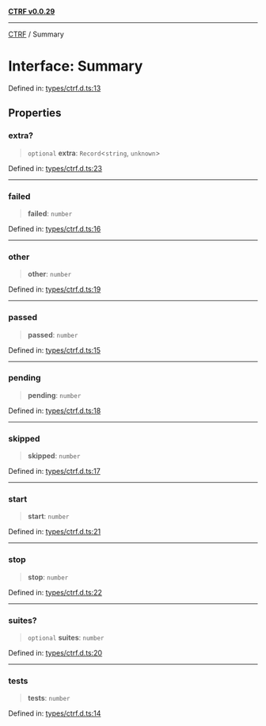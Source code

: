 [**CTRF v0.0.29**](../README.md)

***

[CTRF](../README.md) / Summary

# Interface: Summary

Defined in: [types/ctrf.d.ts:13](https://github.com/ctrf-io/slack-ctrf/blob/main/src/types/ctrf.d.ts#L13)

## Properties

### extra?

> `optional` **extra**: `Record`\<`string`, `unknown`\>

Defined in: [types/ctrf.d.ts:23](https://github.com/ctrf-io/slack-ctrf/blob/main/src/types/ctrf.d.ts#L23)

***

### failed

> **failed**: `number`

Defined in: [types/ctrf.d.ts:16](https://github.com/ctrf-io/slack-ctrf/blob/main/src/types/ctrf.d.ts#L16)

***

### other

> **other**: `number`

Defined in: [types/ctrf.d.ts:19](https://github.com/ctrf-io/slack-ctrf/blob/main/src/types/ctrf.d.ts#L19)

***

### passed

> **passed**: `number`

Defined in: [types/ctrf.d.ts:15](https://github.com/ctrf-io/slack-ctrf/blob/main/src/types/ctrf.d.ts#L15)

***

### pending

> **pending**: `number`

Defined in: [types/ctrf.d.ts:18](https://github.com/ctrf-io/slack-ctrf/blob/main/src/types/ctrf.d.ts#L18)

***

### skipped

> **skipped**: `number`

Defined in: [types/ctrf.d.ts:17](https://github.com/ctrf-io/slack-ctrf/blob/main/src/types/ctrf.d.ts#L17)

***

### start

> **start**: `number`

Defined in: [types/ctrf.d.ts:21](https://github.com/ctrf-io/slack-ctrf/blob/main/src/types/ctrf.d.ts#L21)

***

### stop

> **stop**: `number`

Defined in: [types/ctrf.d.ts:22](https://github.com/ctrf-io/slack-ctrf/blob/main/src/types/ctrf.d.ts#L22)

***

### suites?

> `optional` **suites**: `number`

Defined in: [types/ctrf.d.ts:20](https://github.com/ctrf-io/slack-ctrf/blob/main/src/types/ctrf.d.ts#L20)

***

### tests

> **tests**: `number`

Defined in: [types/ctrf.d.ts:14](https://github.com/ctrf-io/slack-ctrf/blob/main/src/types/ctrf.d.ts#L14)
